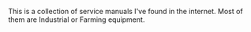 This is a collection of service manuals I've found in the internet.
Most of them are Industrial or Farming equipment.
